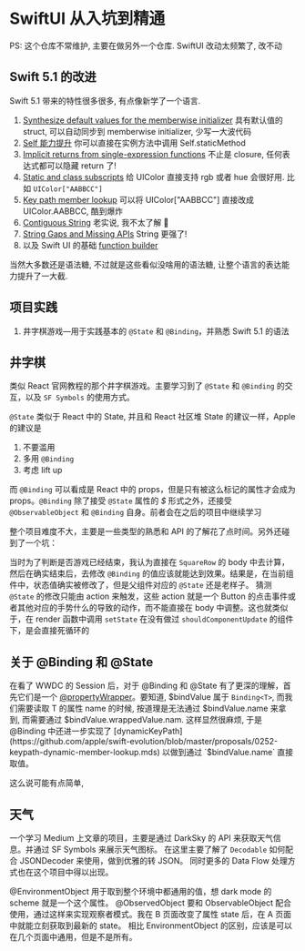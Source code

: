 # SwiftUI 从入坑到精通

PS: 这个仓库不常维护, 主要在做另外一个仓库. SwiftUI 改动太频繁了, 改不动

## Swift 5.1 的改进

Swift 5.1 带来的特性很多很多, 有点像新学了一个语言.

1. [Synthesize default values for the memberwise initializer](https://github.com/apple/swift-evolution/blob/master/proposals/0242-default-values-memberwise.md) 具有默认值的 struct, 可以自动同步到 memberwise initializer, 少写一大波代码
2. [Self 能力提升](https://github.com/apple/swift-evolution/blob/master/proposals/0068-universal-self.md) 你可以直接在实例方法中调用 Self.staticMethod
3. [Implicit returns from single-expression functions](https://github.com/apple/swift-evolution/blob/master/proposals/0255-omit-return.md) 不止是 closure, 任何表达式都可以隐藏 return 了!
4. [Static and class subscripts](https://github.com/apple/swift-evolution/blob/master/proposals/0254-static-subscripts.md) 给 UIColor 直接支持 rgb 或者 hue 会很好用. 比如 `UIColor["AABBCC"]`
5. [Key path member lookup](https://github.com/apple/swift-evolution/blob/master/proposals/0252-keypath-dynamic-member-lookup.md) 可以将 UIColor["AABBCC"] 直接改成 UIColor.AABBCC, 酷到爆炸
6. [Contiguous String](https://github.com/apple/swift-evolution/blob/master/proposals/0247-contiguous-strings.md) 老实说, 我不太了解 🌚
7. [String Gaps and Missing APIs](https://github.com/apple/swift-evolution/blob/master/proposals/0248-string-gaps-missing-apis.md) String 更强了!
8. 以及 Swift UI 的基础 [function builder](https://github.com/apple/swift-evolution/blob/9992cf3c11c2d5e0ea20bee98657d93902d5b174/proposals/XXXX-function-builders.md)

当然大多数还是语法糖, 不过就是这些看似没啥用的语法糖, 让整个语言的表达能力提升了一大截.

## 项目实践

1. 井字棋游戏—用于实践基本的 `@State` 和 `@Binding`，并熟悉 Swift 5.1 的语法

## 井字棋

类似 React 官网教程的那个井字棋游戏。主要学习到了 `@State` 和 `@Binding` 的交互，以及 `SF Symbols` 的使用方式。

`@State` 类似于 React 中的 State, 并且和 React 社区堆 State 的建议一样，Apple 的建议是

1. 不要滥用
2. 多用 `@Binding`
3. 考虑 lift up

而 `@Binding` 可以看成是 React 中的 props，但是只有被这么标记的属性才会成为 props。`@Binding` 除了接受 `@State` 属性的 _\$_ 形式之外，还接受 `@ObservableObject` 和 `@Binding` 自身。前者会在之后的项目中继续学习

整个项目难度不大，主要是一些类型的熟悉和 API 的了解花了点时间。另外还碰到了一个坑：

当时为了判断是否游戏已经结束，我认为直接在 `SquareRow` 的 body 中去计算，然后在确实结束后，去修改 `@Binding` 的值应该就能达到效果。结果是，在当前组件中，状态值确实被修改了，但是父组件对应的 `@State` 还是老样子。
猜测 `@State` 的修改只能由 action 来触发，这些 action 就是一个 Button 的点击事件或者其他对应的手势什么的导致的动作，而不能直接在 body 中调整。这也就类似于，在 render 函数中调用 `setState` 在没有做过 `shouldComponentUpdate` 的组件下，是会直接死循环的

## 关于 @Binding 和 @State

在看了 WWDC 的 Session 后，对于 @Binding 和 @State 有了更深的理解，首先它们是一个 [@propertyWrapper](https://github.com/apple/swift-evolution/blob/master/proposals/0258-property-wrappers.md#introduction)。要知道, \$bindValue 属于 `Binding<T>`, 而我们需要读取 T 的属性 name 的时候, 按道理是无法通过 $bindValue.name 来拿到, 而需要通过 $bindValue.wrappedValue.nam. 这样显然很麻烦,
于是 @Binding 中还进一步实现了 [dynamicKeyPath](https://github.com/apple/swift-evolution/blob/master/proposals/0252-keypath-dynamic-member-lookup.mds) 以做到通过 `$bindValue.name` 直接取值。

这么说可能有点简单,

## 天气

一个学习 Medium 上文章的项目，主要是通过 DarkSky 的 API 来获取天气信息。并通过 SF Symbols 来展示天气图标。
在这里主要了解了 `Decodable` 如何配合 JSONDecoder 来使用，做到优雅的转 JSON。
同时更多的 Data Flow 处理方式也在这个项目中得以出现。

@EnvironmentObject 用于取到整个环境中都通用的值，想 dark mode 的 scheme 就是一个这个属性。
@ObservedObject 要和 ObservableObject 配合使用，通过这样来实现观察者模式。我在 B 页面改变了属性 state 后，在 A 页面中就能立刻获取到最新的 state。
相比 EnvironmentObject 的区别，应该是可以在几个页面中通用，但是不是所有。
